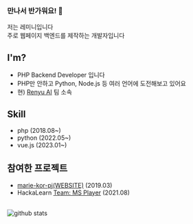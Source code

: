 ### 만나서 반가워요! 👋

저는 레미니입니다<br>
주로 웹페이지 백엔드를 제작하는 개발자입니다<br>

## I'm?
- PHP Backend Developer 입니다
- PHP만 안하고 Python, Node.js 등 여러 언어에 도전해보고 있어요
- 현) [Renyu AI](https://renyu.ai) 팀 소속

## Skill
- php (2018.08~)
- python (2022.05~)
- vue.js (2023.01~)

## 참여한 프로젝트
- [marie-kor-pj(WEBSITE)](https://github.com/marie-kor-pj) (2019.03)
- HackaLearn [Team: MS Player](https://github.com/devrel-kr/HackaLearn/blob/main/teams/MS%20Player.md) (2021.08)

<br>![github stats](https://github-readme-stats.vercel.app/api?username=fpalslxent&show_icons=true&theme=dark)
